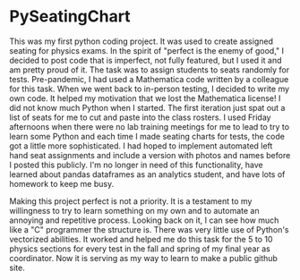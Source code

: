 # PySeatingChart
This was my first python coding project. It was used to create assigned seating for physics exams.
In the spirit of "perfect is the enemy of good," I decided to post code that is imperfect, not fully featured, but I used it and am pretty proud of it. 
The task was to assign students to seats randomly for tests. Pre-pandemic, I had used a Mathematica code written by a colleague for this task. When we went back to in-person testing, I decided to write my own code. It helped my motivation that we lost the Mathematica license! I did not know much Python when I started. The first iteration just spat out a list of seats for me to cut and paste into the class rosters. I used Friday afternoons when there were no lab training meetings for me to lead to try to learn some Python and each time I made seating charts for tests, the code got a little more sophisticated. I had hoped to implement automated left hand seat assignments and include a version with photos and names before I posted this publicly. I'm no longer in need of this functionality, have learned about pandas dataframes as an analytics student, and have lots of homework to keep me busy. 

Making this project perfect is not a priority. It is a testament to my willingness to try to learn something on my own and to automate an annoying and repetitive process. Looking back on it, I can see how much like a "C" programmer the structure is. There was very little use of Python's vectorized abilities. It worked and helped me do this task for the 5 to 10 physics sections for every test in the fall and spring of my final year as coordinator. Now it is serving as my way to learn to make a public github site. 
